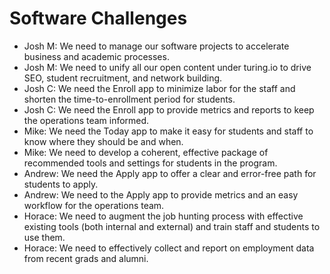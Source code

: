 # Software Challenges

* Josh M: We need to manage our software projects to accelerate business and academic processes.
* Josh M: We need to unify all our open content under turing.io to drive SEO, student recruitment, and network building.
* Josh C: We need the Enroll app to minimize labor for the staff and shorten the time-to-enrollment period for students.
* Josh C: We need the Enroll app to provide metrics and reports to keep the operations team informed.
* Mike: We need the Today app to make it easy for students and staff to know where they should be and when.
* Mike: We need to develop a coherent, effective package of recommended tools and settings for students in the program.
* Andrew: We need the Apply app to offer a clear and error-free path for students to apply.
* Andrew: We need to the Apply app to provide metrics and an easy workflow for the operations team.
* Horace: We need to augment the job hunting process with effective existing tools (both internal and external) and train
staff and students to use them.
* Horace: We need to effectively collect and report on employment data from recent grads and alumni.

